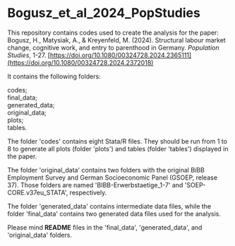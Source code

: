 # Bogusz_et_al_2024_PopStudies

This repository contains codes used to create the analysis for the paper:
Bogusz, H., Matysiak, A., & Kreyenfeld, M. (2024). Structural labour market change, cognitive work, and entry to parenthood in Germany. *Population Studies*, 1-27. [https://doi.org/10.1080/00324728.2024.2365111](https://doi.org/10.1080/00324728.2024.2372018)

It contains the following folders: 

codes;\
final_data;\
generated_data;\
original_data;\
plots;\
tables.

The folder 'codes' contains eight Stata/R files. They should be run from 1 to 8 to generate all plots (folder 'plots') and tables (folder 'tables') displayed in the paper.

The folder 'original_data' contains two folders with the original BiBB Employment Survey and German Socioeconomic Panel (GSOEP, release 37). Those folders are named 'BIBB-Erwerbstaetige_1-7' and 'SOEP-CORE.v37eu_STATA', respectively. 

The folder 'generated_data' contains intermediate data files, while the folder 'final_data' contains two generated data files used for the analysis.

Please mind **README** files in the 'final_data', 'generated_data', and 'original_data' folders.
